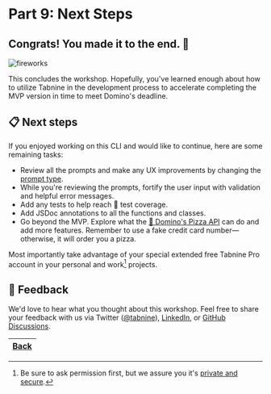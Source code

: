 # Part 9: Next Steps

## Congrats! You made it to the end. 🎉

![fireworks](https://media.giphy.com/media/kolvlRnXh8Jj2/giphy.gif)

This concludes the workshop. Hopefully, you've learned enough about how to utilize Tabnine in the development process to accelerate completing the MVP version in time to meet Domino's deadline.

## 📋 Next steps

If you enjoyed working on this CLI and would like to continue, here are some remaining tasks:

- Review all the prompts and make any UX improvements by changing the [prompt type](https://github.com/terkelg/prompts#-types).
- While you're reviewing the prompts, fortify the user input with validation and helpful error messages.
- Add any tests to help reach 💯 test coverage.
- Add JSDoc annotations to all the functions and classes.
- Go beyond the MVP. Explore what the [🍕 Domino's Pizza API](https://github.com/RIAEvangelist/node-dominos-pizza-api/) can do and add more features. Remember to use a fake credit card number—otherwise, it will order you a pizza.

Most importantly take advantage of your special extended free Tabnine Pro account in your personal and work[^1] projects.

## 📢 Feedback

We'd love to hear what you thought about this workshop. Feel free to share your feedback with us via Twitter ([@tabnine](https://twitter.com/tabnine)), [LinkedIn](https://www.linkedin.com/company/tabnine), or [GitHub Discussions](https://github.com/aydrian/dominos-cli-workshop/discussions/categories/feedback).

| [Back](part-8.md) |
| ----------------- |

[^1]: Be sure to ask permission first, but we assure you it's [private and secure](https://www.tabnine.com/code-privacy).
